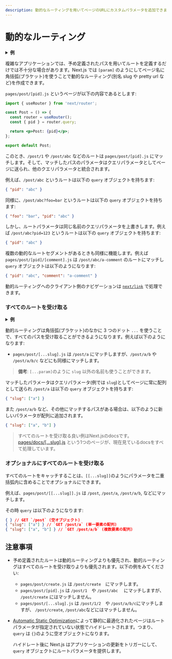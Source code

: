 ```yaml
---
description: 動的なルーティングを用いてページのURLにカスタムパラメータを追加できます。動的なルーティングをつくり、詳しくみていきましょう。
---
```


# 動的なルーティング

<details>
  <summary><b>例</b></summary>
  <ul>
    <li><a href="https://github.com/zeit/next.js/tree/canary/examples/dynamic-routing">Dynamic Routing</a></li>
  </ul>
</details>

複雑なアプリケーションでは、予め定義されたパスを用いてルートを定義するだけでは不十分な場合があります。Next.js では `[param]` のようにしてページ名に角括弧(ブラケット)を使うことで動的なルーティング(別名 slug や pretty url など)を作成できます。

`pages/post/[pid].js` というページが以下の内容であるとします:

```jsx
import { useRouter } from 'next/router';

const Post = () => {
  const router = useRouter();
  const { pid } = router.query;

  return <p>Post: {pid}</p>;
};

export default Post;
```

 このとき、`/post/1` や `/post/abc` などのルートは `pages/post/[pid].js` にマッチします。そして、マッチしたパスのパラメータはクエリパラメータとしてページに送られ、他のクエリパラメータと統合されます。

例えば、`/post/abc` というルートは以下の `query` オブジェクトを持ちます:

```json
{ "pid": "abc" }
```

同様に、`/post/abc?foo=bar` というルートは以下の `query` オブジェクトを持ちます:

```json
{ "foo": "bar", "pid": "abc" }
```

しかし、ルートパラメータは同じ名前のクエリパラメータを上書きします。例えば `/post/abc?pid=123` というルートは以下の `query` オブジェクトを持ちます:

```json
{ "pid": "abc" }
```

複数の動的なルートセグメントがあるときも同様に機能します。例えば `pages/post/[pid]/[comment].js` は `/post/abc/a-comment` のルートにマッチし `query` オブジェクトは以下のようになります:

```json
{ "pid": "abc", "comment": "a-comment" }
```

動的ルーティングへのクライアント側のナビゲーションは [`next/link`](/docs/api-reference/next/link.md#dynamic-routes) で処理できます。

### すべてのルートを受け取る

<details>
  <summary><b>例</b></summary>
  <ul>
    <li><a href="https://github.com/zeit/next.js/tree/canary/examples/catch-all-routes">Catch All Routes</a></li>
  </ul>
</details>

動的ルーティングは角括弧(ブラケット)のなかに 3 つのドット `...` を使うことで、すべてのパスを受け取ることができるようになります。例えば以下のようになります:

- `pages/post/[...slug].js` は `/post/a` にマッチしますが、`/post/a/b` や `/post/a/b/c` などにも同様にマッチします。

> **備考**: `[...param]`のように `slug` 以外の名前も使うことができます。

マッチしたパラメータはクエリパラメータ(例では `slug`)としてページに常に配列として送られ `/post/a` は以下の `query` オブジェクトを持ちます:

```json
{ "slug": ["a"] }
```

また `/post/a/b` など、その他にマッチするパスがある場合は、以下のように新しいパラメータが配列に追加されます。

```json
{ "slug": ["a", "b"] }
```

> すべてのルートを受け取る良い例はNext.jsのdocsです。 [pages/docs/[...slug].js](https://github.com/zeit/next-site/blob/master/pages/docs/%5B...slug%5D.js) という1つのページが、現在見ているdocsをすべて処理しています。

### オプショナルにすべてのルートを受け取る

すべてのルートをキャッチすることは、`[[...slug]]`のようにパラメータを二重括弧内に含めることでオプショナルにできます。

例えば、`pages/post/[[...slug]].js` は `/post`, `/post/a`, `/post/a/b`, などにマッチします。

その時 `query` は以下のようになります:

```json
{ } // GET `/post` (空オブジェクト)
{ "slug": ["a"] } // `GET /post/a` (単一要素の配列)
{ "slug": ["a", "b"] } // `GET /post/a/b` (複数要素の配列)
```

## 注意事項

- 予め定義されたルートは動的ルーティングよりも優先され、動的ルーティングはすべてのルートを受け取りよりも優先されます。以下の例をみてください:
  - `pages/post/create.js` は  `/post/create`　にマッチします。
  - `pages/post/[pid].js` は  `/post/1`　や `/post/abc` 　にマッチしますが、 `/post/create` にはマッチしません。
  - `pages/post/[...slug].js` は `/post/1/2`　や `/post/a/b/c`にマッチしますが、 `/post/create`, `/post/abc`などにはマッチしません。
- [Automatic Static Optimization](/docs/advanced-features/automatic-static-optimization.md)によって静的に最適化されたページはルートパラメータが指定されていない状態でハイドレートされます。つまり、`query` は `{}`のように空オブジェクトになります。

  ハイドレート後に Next.js はアプリケーションの更新をトリガーにして、 `query` オブジェクトにルートパラメータを提供します。
